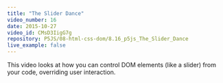 ```yaml
---
title: "The Slider Dance"
video_number: 16
date: 2015-10-27
video_id: CMsD3IigG7g
repository: P5JS/08-html-css-dom/8.16_p5js_The_Slider_Dance
live_example: false
---
```


This video looks at how you can control DOM elements (like a slider) from your code, overriding user interaction.
